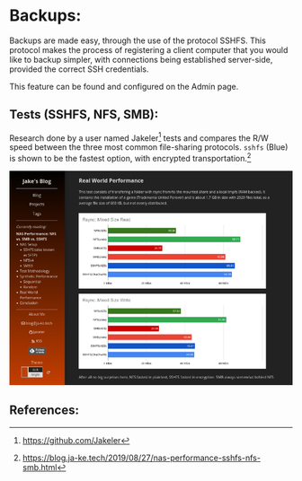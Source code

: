 # Backups:
Backups are made easy, through the use of the protocol SSHFS. This protocol makes the process of registering a client computer that you would like to backup simpler, with connections being established server-side, provided the correct SSH credentials.

This feature can be found and configured on the Admin page.

## Tests (SSHFS, NFS, SMB):
Research done by a user named Jakeler[^1] tests and compares the R/W speed between the three most common file-sharing protocols. `sshfs` (Blue) is shown to be the fastest option, with encrypted transportation.[^2] 

![](https://github.com/allenc125789/TurtleNAS/blob/main/extra/Screenshot%20from%202024-04-02%2023-37-15.png)

## References:
[^1]: https://github.com/Jakeler
[^2]: https://blog.ja-ke.tech/2019/08/27/nas-performance-sshfs-nfs-smb.html
